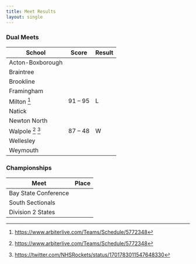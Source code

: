 ```yaml
---
title: Meet Results
layout: single
---
```


[^ArbiterSports]: <https://www.arbiterlive.com/Teams/Schedule/5772348>

### Dual Meets

| School                              | Score   | Result |
|-------------------------------------|---------|--------|
| Acton-Boxborough                    |         |        |
| Braintree                           |         |        |
| Brookline                           |         |        |
| Framingham                          |         |        |
| Milton [^ArbiterSports]             | 91 – 95 | L      |
| Natick                              |         |        |
| Newton North                        |         |        |
| Walpole [^ArbiterSports] [^2023000] | 87 – 48 | W      |
| Wellesley                           |         |        |
| Weymouth                            |         |        |

[^2023000]: <https://twitter.com/NHSRockets/status/1701783011547648330>

### Championships

| Meet                 | Place |
|----------------------|-------|
| Bay State Conference |       |
| South Sectionals     |       |
| Division 2 States    |       |
